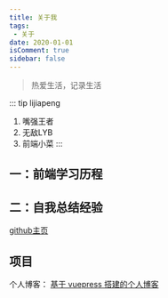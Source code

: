```yaml
---
title: 关于我
tags:
 - 关于
date: 2020-01-01
isComment: true
sidebar: false
---
```

> 热爱生活，记录生活

<!-- more -->

::: tip lijiapeng
1. 嘴强王者<br>
2. 无敌LYB<br>
3. 前端小菜
:::

## 一：前端学习历程
## 二：自我总结经验

[github主页](https://github.com/ljp1126)

## 项目

个人博客： [基于 vuepress 搭建的个人博客](https://ljp1126.github.io/ljp1126.github.io/)

<!-- 个人简历在线版：[基于 H5+Css3 搭建的个人在线简历](http://abbott.club:8081/)

vue 电商管理系统：[基于 vue+elementUI 搭建的电商管理系统](http://abbott.club:8082/)

vue 小米移动端：[基于 vue全家桶 搭建的小米移动端](http://abbott.club:8083/) -->